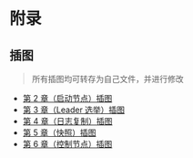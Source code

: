 附录
===

插图
---
> 所有插图均可转存为自己文件，并进行修改
* [第 2 章（启动节点）插图](https://www.processon.com/view/link/66516c4458a2f04e36809d9f)
* [第 3 章（Leader 选举）插图](https://www.processon.com/view/link/66516dffccd08773bc695caa)
* [第 4 章（日志复制）插图](https://www.processon.com/view/link/6651a0121c7a086ae00a6570?cid=66487db0cfe67e27899ac314)
* [第 5 章（快照）插图](https://www.processon.com/view/link/6651a052659699314dddecc3?cid=6646bf5f42522905d00dd9c0)
* [第 6 章（控制节点）插图](https://www.processon.com/view/link/6651a0a70093d90a515ccc96?cid=6646bf5f42522905d00dd9b9)

<!---
TODO
---
https://github.com/baidu/braft

* [5.4 快照优化](5.4/optimization.md)：介绍了快照存在的问题和对应的优化，以及具体实现。
<!--
* [7. 其他](ch07/README.md)
    * [7.1 使用指南](ch07/use.md)
    * [7.2 性能分析](ch07/perf.md)
    * [7.3 可观测性](ch07/trace.md)
    * [7.4 超时时间](ch07/timeout.md)
-->



<!--
TODO(Wine93)
术语表
---
* Follower
* Leader
* Candidate
* Witness
* Learner
* term
* currentTerm
* votedFor
* lastIncludedIndex
* lastIncludedTerm
* firstLogIndex
* lastLogIndex
* nextIndex
* applyIndex
* commitIndex
* apply
* commit
* lastLogId
* AppendEntries
* PreVote
* RequestVote
-->